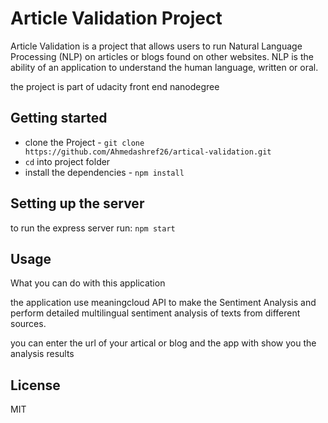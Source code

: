 # Article Validation Project

Article Validation is a project that allows users to run Natural Language Processing (NLP) on articles or blogs found on other websites. NLP is the ability of an application to understand the human language, written or oral.

the project is part of udacity front end nanodegree

## Getting started

- clone the Project - `git clone https://github.com/Ahmedashref26/artical-validation.git`
- `cd` into project folder
- install the dependencies - `npm install`

## Setting up the server

to run the express server run: `npm start`

## Usage

What you can do with this application

the application use meaningcloud API to make the Sentiment Analysis and perform detailed multilingual sentiment analysis of texts from different sources.

you can enter the url of your artical or blog and the app with show you the analysis results

## License

MIT
